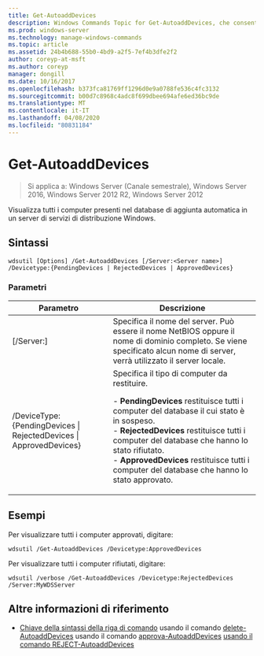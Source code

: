 ```yaml
---
title: Get-AutoaddDevices
description: Windows Commands Topic for Get-AutoaddDevices, che consente di visualizzare tutti i computer presenti nel database di aggiunta automatica in un server di servizi di distribuzione Windows.
ms.prod: windows-server
ms.technology: manage-windows-commands
ms.topic: article
ms.assetid: 24b4b688-55b0-4bd9-a2f5-7ef4b3dfe2f2
author: coreyp-at-msft
ms.author: coreyp
manager: dongill
ms.date: 10/16/2017
ms.openlocfilehash: b373fca81769ff1296d0e9a0788fe536c4fc3132
ms.sourcegitcommit: b00d7c8968c4adc8f699dbee694afe6ed36bc9de
ms.translationtype: MT
ms.contentlocale: it-IT
ms.lasthandoff: 04/08/2020
ms.locfileid: "80831184"
---
```

# <a name="get-autoadddevices"></a>Get-AutoaddDevices

>Si applica a: Windows Server (Canale semestrale), Windows Server 2016, Windows Server 2012 R2, Windows Server 2012

Visualizza tutti i computer presenti nel database di aggiunta automatica in un server di servizi di distribuzione Windows.

## <a name="syntax"></a>Sintassi
```
wdsutil [Options] /Get-AutoaddDevices [/Server:<Server name>] /Devicetype:{PendingDevices | RejectedDevices | ApprovedDevices}
```
### <a name="parameters"></a>Parametri
|Parametro|Descrizione|
|-------|--------|
|[/Server:<Server name>]|Specifica il nome del server. Può essere il nome NetBIOS oppure il nome di dominio completo. Se viene specificato alcun nome di server, verrà utilizzato il server locale.|
|/DeviceType: {PendingDevices &#124; RejectedDevices &#124; ApprovedDevices}|Specifica il tipo di computer da restituire.<p>-   **PendingDevices** restituisce tutti i computer del database il cui stato è in sospeso.<br />-   **RejectedDevices** restituisce tutti i computer del database che hanno lo stato rifiutato.<br />-   **ApprovedDevices** restituisce tutti i computer del database che hanno lo stato approvato.|
## <a name="examples"></a><a name=BKMK_examples></a>Esempi
Per visualizzare tutti i computer approvati, digitare:
```
wdsutil /Get-AutoaddDevices /Devicetype:ApprovedDevices
```
Per visualizzare tutti i computer rifiutati, digitare:
```
wdsutil /verbose /Get-AutoaddDevices /Devicetype:RejectedDevices /Server:MyWDSServer
```
## <a name="additional-references"></a>Altre informazioni di riferimento
- [Chiave della sintassi della riga di comando](command-line-syntax-key.md)
usando il comando [delete-AutoaddDevices](using-the-delete-autoadddevices-command.md)
usando il comando [approva-AutoaddDevices](using-the-approve-autoadddevices-command.md)
[usando il comando REJECT-AutoaddDevices](using-the-reject-autoadddevices-command.md)
